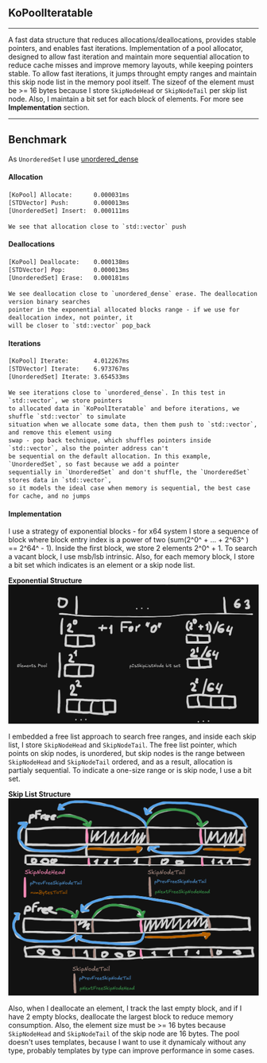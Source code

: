## KoPoolIteratable
___
A fast data structure that reduces allocations/deallocations, provides stable pointers, and enables fast iterations. Implementation of a pool allocator, designed to allow fast iteration and maintain more sequential allocation to reduce cache misses and improve memory layouts, while keeping pointers stable. To allow fast iterations, it jumps throught empty ranges and maintain this skip node list in the memory pool itself. The sizeof of the element must be >= 16 bytes because I store `SkipNodeHead` or `SkipNodeTail` per skip list node. Also, I maintain a bit set for each block of elements. For more see **Implementation** section.
___
## Benchmark

As `UnorderedSet` I use [unordered_dense](https://github.com/martinus/unordered_dense)

#### Allocation
	[KoPool] Allocate:      0.000031ms
	[STDVector] Push:       0.000013ms
	[UnorderedSet] Insert:  0.000111ms

	We see that allocation close to `std::vector` push

#### Deallocations
	[KoPool] Deallocate:    0.000138ms
	[STDVector] Pop:        0.000013ms
	[UnorderedSet] Erase:   0.000181ms

	We see deallocation close to `unordered_dense` erase. The deallocation version binary searches
	pointer in the exponential allocated blocks range - if we use for deallocation index, not pointer, it
	will be closer to `std::vector` pop_back

#### Iterations
	[KoPool] Iterate:       4.012267ms
	[STDVector] Iterate:    6.973767ms
	[UnorderedSet] Iterate: 3.654533ms

	We see iterations close to `unordered_dense`. In this test in `std::vector`, we store pointers
	to allocated data in `KoPoolIteratable` and before iterations, we shuffle `std::vector` to simulate
	situation when we allocate some data, then them push to `std::vector`, and remove this element using
	swap - pop back technique, which shuffles pointers inside `std::vector`, also the pointer address can't
	be sequential on the default allocation. In this example, `UnorderedSet`, so fast because we add a pointer
	sequentially in `UnorderedSet` and don't shuffle, the `UnorderedSet` stores data in `std::vector`,
	so it models the ideal case when memory is sequential, the best case for cache, and no jumps


#### Implementation

I use a strategy of exponential blocks - for x64 system I store a sequence of block where block entry index is a power of two (sum(2^0^ + ... + 2^63^ ) == 2^64^ - 1). Inside the first block, we store 2 elements 2^0^ + 1. To search a vacant block, I use msb/lsb intrinsic. Also, for each memory block, I store a bit set which indicates is an element or a skip node list.

**Exponential Structure**
![Exponential Structure](image/ExponentialStructure.png)

I embedded a free list approach to search free ranges, and inside each skip list, I store `SkipNodeHead` and `SkipNodeTail`. The free list pointer, which points on skip nodes, is unordered, but skip nodes is the range between `SkipNodeHead` and `SkipNodeTail` ordered, and as a result, allocation is partialy sequential. To indicate a one-size range or is skip node, I use a bit set.

**Skip List Structure**
![Skip List Structure](image/SkipNodeStructure.png)

Also, when I deallocate an element, I track the last empty block, and if I have 2 empty blocks, deallocate the largest block to reduce memory consumption. Also, the element size must be >= 16 bytes because `SkipNodeHead` and `SkipNodeTail` of the skip node are 16 bytes. The pool doesn't uses templates, because I want to use it dynamicaly without any type, probably templates by type can improve performance in some cases.
